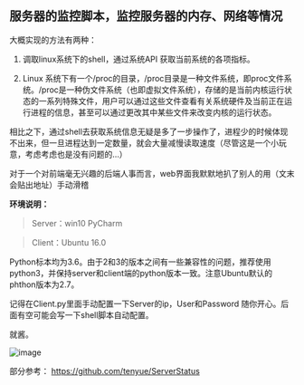 ## 服务器的监控脚本，监控服务器的内存、网络等情况 

大概实现的方法有两种：

1. 调取linux系统下的shell，通过系统API 获取当前系统的各项指标。

2. Linux 系统下有一个/proc的目录，/proc目录是一种文件系统，即proc文件系统。/proc是一种伪文件系统（也即虚拟文件系统），存储的是当前内核运行状态的一系列特殊文件，用户可以通过这些文件查看有关系统硬件及当前正在运行进程的信息，甚至可以通过更改其中某些文件来改变内核的运行状态。

相比之下，通过shell去获取系统信息无疑是多了一步操作了，进程少的时候体现不出来，但一旦进程达到一定数量，就会大量减慢读取速度（尽管这是一个小玩意，考虑考虑也是没有问题的…）

对于一个对前端毫无兴趣的后端人事而言，web界面我默默地扒了别人的用（文末会贴出地址）手动滑稽

**环境说明：**



> Server：win10 PyCharm 

> Client：Ubuntu 16.0

Python标本均为3.6。由于2和3的版本之间有一些兼容性的问题，推荐使用python3，并保持server和client端的python版本一致。注意Ubuntu默认的phthon版本为2.7。

记得在Client.py里面手动配置一下Server的ip，User和Password 随你开心。后面有空可能会写一下shell脚本自动配置。 

就酱。

![image](https://wx3.sinaimg.cn/mw1024/95dda403ly1fnvnvyej49j20z1050my5.jpg)

部分参考：
https://github.com/tenyue/ServerStatus

